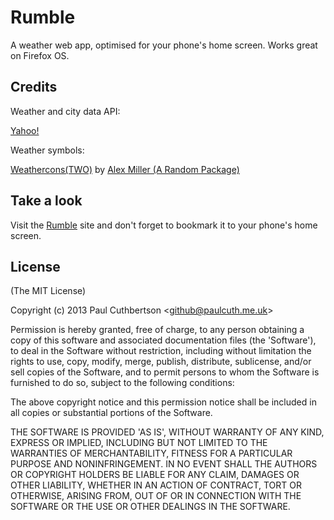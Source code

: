 # Rumble

A weather web app, optimised for your phone's home screen. Works great on Firefox OS.


## Credits

Weather and city data API:

[Yahoo!](http://developer.yahoo.com/weather/)

Weather symbols:

[Weathercons(TWO)](http://www.arandompackage.com/2013/02/weatherconstwo.html) by [Alex Miller (A Random Package)](http://www.arandompackage.com)


## Take a look

Visit the [Rumble](http://paulcuth.me.uk/rumble) site and don't forget to bookmark it to your phone's home screen.


## License 

(The MIT License)

Copyright (c) 2013 Paul Cuthbertson &lt;github@paulcuth.me.uk&gt;

Permission is hereby granted, free of charge, to any person obtaining
a copy of this software and associated documentation files (the
'Software'), to deal in the Software without restriction, including
without limitation the rights to use, copy, modify, merge, publish,
distribute, sublicense, and/or sell copies of the Software, and to
permit persons to whom the Software is furnished to do so, subject to
the following conditions:

The above copyright notice and this permission notice shall be
included in all copies or substantial portions of the Software.

THE SOFTWARE IS PROVIDED 'AS IS', WITHOUT WARRANTY OF ANY KIND,
EXPRESS OR IMPLIED, INCLUDING BUT NOT LIMITED TO THE WARRANTIES OF
MERCHANTABILITY, FITNESS FOR A PARTICULAR PURPOSE AND NONINFRINGEMENT.
IN NO EVENT SHALL THE AUTHORS OR COPYRIGHT HOLDERS BE LIABLE FOR ANY
CLAIM, DAMAGES OR OTHER LIABILITY, WHETHER IN AN ACTION OF CONTRACT,
TORT OR OTHERWISE, ARISING FROM, OUT OF OR IN CONNECTION WITH THE
SOFTWARE OR THE USE OR OTHER DEALINGS IN THE SOFTWARE.